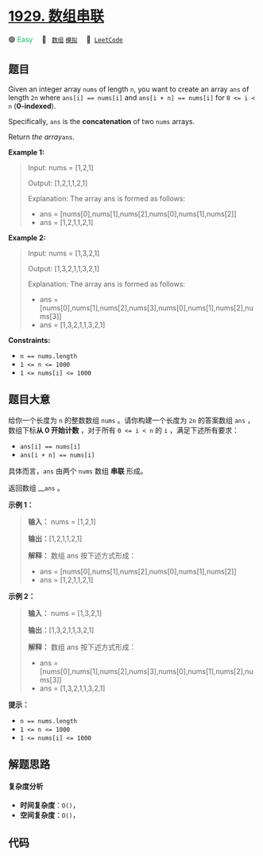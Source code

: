 # [1929. 数组串联](https://leetcode.com/problems/concatenation-of-array)

🟢 <font color=#15bd66>Easy</font>&emsp; 🔖&ensp; [`数组`](/leetcode/outline/tag/array.md) [`模拟`](/leetcode/outline/tag/simulation.md)&emsp; 🔗&ensp;[`LeetCode`](https://leetcode.com/problems/concatenation-of-array)


## 题目

Given an integer array `nums` of length `n`, you want to create an array `ans`
of length `2n` where `ans[i] == nums[i]` and `ans[i + n] == nums[i]` for `0 <=
i < n` (**0-indexed**).

Specifically, `ans` is the **concatenation** of two `nums` arrays.

Return _the array_`ans`.



**Example 1:**

> Input: nums = [1,2,1]
> 
> Output: [1,2,1,1,2,1]
> 
> Explanation: The array ans is formed as follows:
> - ans = [nums[0],nums[1],nums[2],nums[0],nums[1],nums[2]]
> - ans = [1,2,1,1,2,1]

**Example 2:**

> Input: nums = [1,3,2,1]
> 
> Output: [1,3,2,1,1,3,2,1]
> 
> Explanation: The array ans is formed as follows:
> - ans = [nums[0],nums[1],nums[2],nums[3],nums[0],nums[1],nums[2],nums[3]]
> - ans = [1,3,2,1,1,3,2,1]

**Constraints:**

  * `n == nums.length`
  * `1 <= n <= 1000`
  * `1 <= nums[i] <= 1000`


## 题目大意

给你一个长度为 `n` 的整数数组 `nums` 。请你构建一个长度为 `2n` 的答案数组 `ans` ，数组下标**从 0 开始计数** ，对于所有
`0 <= i < n` 的 `i` ，满足下述所有要求：

  * `ans[i] == nums[i]`
  * `ans[i + n] == nums[i]`

具体而言，`ans` 由两个 `nums` 数组 **串联** 形成。

返回数组 __`ans` 。

**示例 1：**

> 
> 
> 
> 
> 
> **输入：** nums = [1,2,1]
> 
> **输出：**[1,2,1,1,2,1]
> 
> **解释：** 数组 ans 按下述方式形成：
> - ans = [nums[0],nums[1],nums[2],nums[0],nums[1],nums[2]]
> - ans = [1,2,1,1,2,1]

**示例 2：**

> 
> 
> 
> 
> 
> **输入：** nums = [1,3,2,1]
> 
> **输出：**[1,3,2,1,1,3,2,1]
> 
> **解释：** 数组 ans 按下述方式形成：
> - ans = [nums[0],nums[1],nums[2],nums[3],nums[0],nums[1],nums[2],nums[3]]
> - ans = [1,3,2,1,1,3,2,1]
> 
> 

**提示：**

  * `n == nums.length`
  * `1 <= n <= 1000`
  * `1 <= nums[i] <= 1000`


## 解题思路

#### 复杂度分析

- **时间复杂度**：`O()`，
- **空间复杂度**：`O()`，

## 代码

```javascript

```